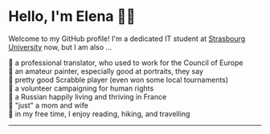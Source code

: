# Hello, I'm Elena 👨‍💻

Welcome to my GitHub profile! I'm a dedicated IT student at [Strasbourg University](https://iutrs.unistra.fr/english) now, but I am also ...

🌱 a professional translator, who used to work for the Council of Europe  
🌱 an amateur painter, especially good at portraits, they say  
🌱 pretty good Scrabble player (even won some local tournaments)  
🌱 a volunteer campaigning for human rights  
🌱 a Russian happily living and thriving in France  
🌱 "just" a mom and wife  
🌱 in my free time, I enjoy reading, hiking, and travelling  
  
---


